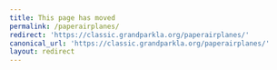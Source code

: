 ```yaml
---
title: This page has moved
permalink: /paperairplanes/
redirect: 'https://classic.grandparkla.org/paperairplanes/'
canonical_url: 'https://classic.grandparkla.org/paperairplanes/'
layout: redirect
---
```

